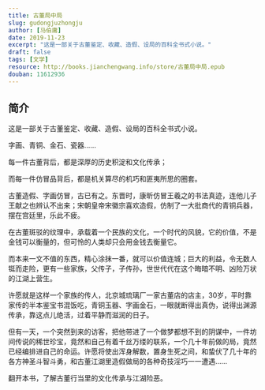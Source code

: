 ```yaml
---
title: 古董局中局
slug: gudongjuzhongju
author: [马伯庸]
date: 2019-11-23
excerpt: "这是一部关于古董鉴定、收藏、造假、设局的百科全书式小说。"
draft: false
tags: [文学]
resource: http://books.jianchengwang.info/store/古董局中局.epub
douban: 11612936
---
```


## 简介

这是一部关于古董鉴定、收藏、造假、设局的百科全书式小说。

字画、青铜、金石、瓷器……

每一件古董背后，都是深厚的历史积淀和文化传承；

而每一件仿冒品背后，都是机关算尽的机巧和匪夷所思的圈套。

古董造假、字画仿冒，古已有之。东晋时，康昕仿冒王羲之的书法真迹，连他儿子王献之也辨认不出来；宋朝皇帝宋徽宗喜欢造假，仿制了一大批商代的青铜兵器，摆在宫廷里，乐此不疲。

在古董斑驳的纹理中，承载着一个民族的文化，一个时代的风貌，它的价值，不是金钱可以衡量的，但可怜的人类却只会用金钱去衡量它。

而本来一文不值的东西，精心涂抹一番，就可以价值连城；巨大的利益，令无数人铤而走险，更有一些家族，父传子，子传孙，世世代代在这个晦暗不明、凶险万状的江湖上营生。

许愿就是这样一个家族的传人，北京城琉璃厂一家古董店的店主，30岁，平时靠家传的半本鉴宝书混饭吃，青铜玉器、字画金石，一眼就断得出真伪，说得出渊源传承，靠这点儿绝活，过着平静而滋润的日子。

但有一天，一个突然到来的访客，把他带进了一个做梦都想不到的阴谋中，一件坊间传说的稀世珍宝，竟然和自己有着千丝万缕的联系，一个几十年前做的局，竟然已经编排进自己的命运。许愿将使出浑身解数，置身生死之间，和蛰伏了几十年的各方神圣斗智斗勇，和古董江湖里造假做局的各种奇技淫巧一一遭遇……

翻开本书，了解古董行当里的文化传承与江湖险恶。